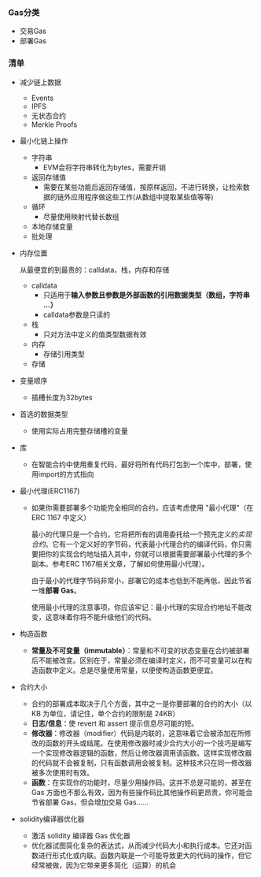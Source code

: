 ### Gas分类

- 交易Gas
- 部署Gas



### 清单

- 减少链上数据

  - Events
  - IPFS
  - 无状态合约
  - Merkle Proofs

- 最小化链上操作

  - 字符串
    - EVM会将字符串转化为bytes，需要开销
  - 返回存储值
    - 需要在某些功能后返回存储值，按原样返回，不进行转换，让检索数据的链外应用程序做这些工作(从数组中提取某些值等等)
  - 循环
    - 尽量使用映射代替长数组
  - 本地存储变量
  - 批处理

- 内存位置

  从最便宜的到最贵的：calldata，栈，内存和存储

  - calldata
    - 只适用于**输入参数且参数是外部函数的引用数据类型（数组，字符串 ...）**
    - calldata参数是只读的
  - 栈
    - 只对方法中定义的值类型数据有效
  - 内存
    - 存储引用类型
  - 存储

- 变量顺序

  - 插槽长度为32bytes

- 首选的数据类型

  - 使用实际占用完整存储槽的变量

- 库

  - 在智能合约中使用重复代码，最好将所有代码打包到一个库中，部署，使用import的方式指向

- 最小代理(ERC1167)

  - 如果你需要部署多个功能完全相同的合约，应该考虑使用 "最小代理"（在 ERC 1167 中定义）

    最小的代理只是一个合约，它将把所有的调用委托给一个预先定义的*实现合约*。它有一个定义好的字节码，代表最小代理合约的编译代码，你只需要把你的实现合约地址插入其中，你就可以根据需要部署最小代理的多个副本。参考ERC 1167相关文章，了解如何使用最小代理）。

    由于最小的代理字节码非常小，部署它的成本也低到不能再低，因此节省一堆**部署 Gas**。

    使用最小代理的注意事项，你应该牢记：最小代理的实现合约地址不能改变，这意味着你将不能升级他们的代码。

- 构造函数

  - **常量及不可变量（**immutable**）**：常量和不可变的状态变量在合约被部署后不能被改变。区别在于，常量必须在编译时定义，而不可变量可以在构造函数中定义。总是尽量使用常量，以便使构造函数更便宜。

- 合约大小

  - 合约的部署成本取决于几个方面，其中之一是你要部署的合约的大小（以 KB 为单位，请记住，单个合约的限制是 24KB）
  - **日志/信息**：使 revert 和 assert 提示信息尽可能的短。
  - **修改器**：修改器（modifier）代码是内联的，这意味着它会被添加在所修改的函数的开头或结尾。在使用修改器时减少合约大小的一个技巧是编写一个实现修改器逻辑的函数，然后让修改器调用该函数。这样实现修改器的代码就不会被复制，只有函数调用会被复制。这种技术只在同一修改器被多次使用时有效。
  - **函数**：在实现你的功能时，尽量少用操作码。这并不总是可能的，甚至在 Gas 方面也不那么有效，因为有些操作码比其他操作码更昂贵，你可能会节省部署 Gas，但会增加交易 Gas......

- solidity编译器优化器

  - 激活 solidity 编译器 Gas 优化器
  - 优化器试图简化复杂的表达式，从而减少代码大小和执行成本。它还对函数进行形式化或内联。函数内联是一个可能导致更大的代码的操作，但它经常被做，因为它带来更多简化（运算）的机会

